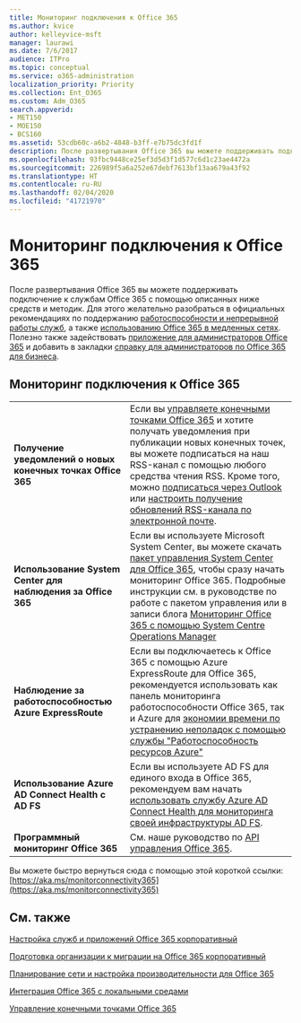 ```yaml
---
title: Мониторинг подключения к Office 365
ms.author: kvice
author: kelleyvice-msft
manager: laurawi
ms.date: 7/6/2017
audience: ITPro
ms.topic: conceptual
ms.service: o365-administration
localization_priority: Priority
ms.collection: Ent_O365
ms.custom: Adm_O365
search.appverid:
- MET150
- MOE150
- BCS160
ms.assetid: 53cdb60c-a6b2-4848-b3ff-e7b75dc3fd1f
description: После развертывания Office 365 вы можете поддерживать подключение к службам Office 365 с помощью описанных ниже средств и методик. Для этого желательно разобраться в официальных рекомендациях по поддержанию работоспособности и непрерывной работы служб, а также использованию Office 365 в медленных сетях. Полезно также задействовать приложение для администраторов Office 365 и добавить в закладки справку для администраторов по Office 365 для бизнеса.
ms.openlocfilehash: 93fbc9448ce25ef3d5d3f1d577c6d1c23ae4472a
ms.sourcegitcommit: 226989f5a6a252e67debf7613bf13aa679a43f92
ms.translationtype: HT
ms.contentlocale: ru-RU
ms.lasthandoff: 02/04/2020
ms.locfileid: "41721970"
---
```

# <a name="monitor-office-365-connectivity"></a>Мониторинг подключения к Office 365

После развертывания Office 365 вы можете поддерживать подключение к службам Office 365 с помощью описанных ниже средств и методик. Для этого желательно разобраться в официальных рекомендациях по поддержанию [работоспособности и непрерывной работы служб](https://docs.microsoft.com/office365/servicedescriptions/office-365-platform-service-description/service-health-and-continuity), а также [использованию Office 365 в медленных сетях](https://support.office.com/article/fd16c8d2-4799-4c39-8fd7-045f06640166). Полезно также задействовать [приложение для администраторов Office 365](https://blogs.office.com/2015/03/13/administer-on-the-go-with-the-updated-office-365-admin-app/) и добавить в закладки [справку для администраторов по Office 365 для бизнеса](https://support.office.com/article/17d3ff3f-3601-466e-b5a1-482b31cfb791).
  
## <a name="monitoring-office-365-connectivity"></a>Мониторинг подключения к Office 365

|||
|:-----|:-----|
|**Получение уведомлений о новых конечных точках Office 365** <br/> |Если вы [управляете конечными точками Office 365](https://support.office.com/article/99cab9d4-ef59-4207-9f2b-3728eb46bf9a) и хотите получать уведомления при публикации новых конечных точек, вы можете подписаться на наш RSS-канал с помощью любого средства чтения RSS. Кроме того, можно [подписаться через Outlook](https://go.microsoft.com/fwlink/p/?LinkId=532416) или [настроить получение обновлений RSS-канала по электронной почте](https://go.microsoft.com/fwlink/p/?LinkId=532417).  <br/> |
|**Использование System Center для наблюдения за Office 365** <br/> |Если вы используете Microsoft System Center, вы можете скачать [пакет управления System Center для Office 365](https://www.microsoft.com/download/details.aspx?id=43708), чтобы сразу начать мониторинг Office 365. Подробные инструкции см. в руководстве по работе с пакетом управления или в записи блога [Мониторинг Office 365 с помощью System Centre Operations Manager](https://blogs.msdn.com/b/mvpawardprogram/archive/2015/07/08/office365-monitoring-using-system-centre-operations-manager.aspx) <br/> |
|**Наблюдение за работоспособностью Azure ExpressRoute** <br/> |Если вы подключаетесь к Office 365 с помощью Azure ExpressRoute для Office 365, рекомендуется использовать как панель мониторинга работоспособности Office 365, так и Azure для [экономии времени по устранению неполадок с помощью службы "Работоспособность ресурсов Azure"](https://azure.microsoft.com/blog/reduce-troubleshooting-time-with-azure-resource-health/) <br/> |
|**Использование Azure AD Connect Health с AD FS** <br/> |Если вы используете AD FS для единого входа в Office 365, рекомендуем вам начать [использовать службу Azure AD Connect Health для мониторинга своей инфраструктуры AD FS](https://azure.microsoft.com/documentation/articles/active-directory-aadconnect-health-adfs/).  <br/> |
|**Программный мониторинг Office 365** <br/> |См. наше руководство по [API управления Office 365](https://docs.microsoft.com/office/office-365-management-api/office-365-management-apis-overview).  <br/> |

Вы можете быстро вернуться сюда с помощью этой короткой ссылки: [https://aka.ms/monitorconnectivity365](https://aka.ms/monitorconnectivity365)
  
## <a name="see-also"></a>См. также

[Настройка служб и приложений Office 365 корпоративный](configure-services-and-applications.md)
  
[Подготовка организации к миграции на Office 365 корпоративный](get-your-organization-ready-for-office-365.md)
  
[Планирование сети и настройка производительности для Office 365](network-planning-and-performance.md)
  
[Интеграция Office 365 с локальными средами](office-365-integration.md)
  
[Управление конечными точками Office 365](https://support.office.com/article/99cab9d4-ef59-4207-9f2b-3728eb46bf9a)

